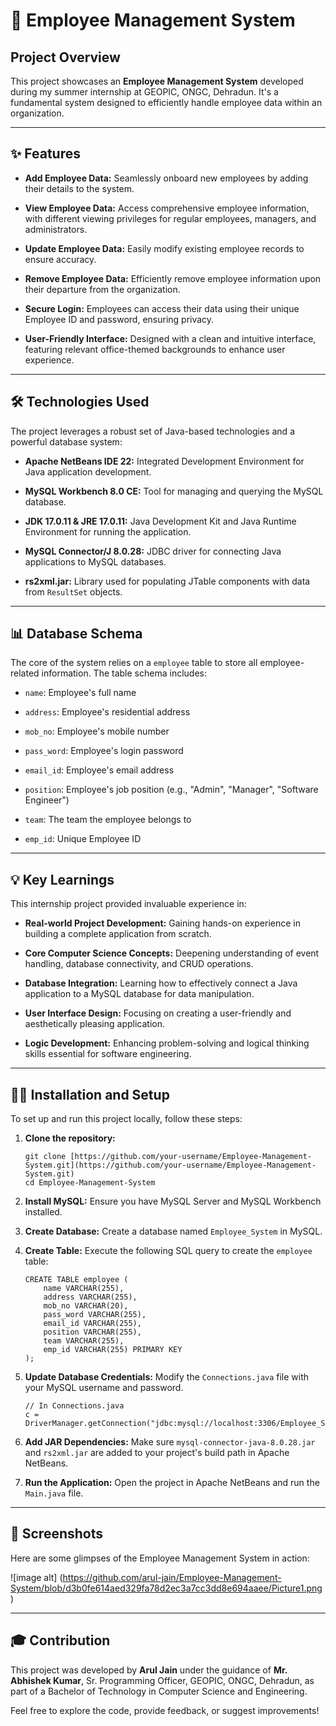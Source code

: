 # 🚀 Employee Management System

## Project Overview

This project showcases an **Employee Management System** developed during my summer internship at GEOPIC, ONGC, Dehradun. It's a fundamental system designed to efficiently handle employee data within an organization.

---

## ✨ Features

* **Add Employee Data:** Seamlessly onboard new employees by adding their details to the system.

* **View Employee Data:** Access comprehensive employee information, with different viewing privileges for regular employees, managers, and administrators.

* **Update Employee Data:** Easily modify existing employee records to ensure accuracy.

* **Remove Employee Data:** Efficiently remove employee information upon their departure from the organization.

* **Secure Login:** Employees can access their data using their unique Employee ID and password, ensuring privacy.

* **User-Friendly Interface:** Designed with a clean and intuitive interface, featuring relevant office-themed backgrounds to enhance user experience.

---

## 🛠️ Technologies Used

The project leverages a robust set of Java-based technologies and a powerful database system:

* **Apache NetBeans IDE 22:** Integrated Development Environment for Java application development.

* **MySQL Workbench 8.0 CE:** Tool for managing and querying the MySQL database.

* **JDK 17.0.11 & JRE 17.0.11:** Java Development Kit and Java Runtime Environment for running the application.

* **MySQL Connector/J 8.0.28:** JDBC driver for connecting Java applications to MySQL databases.

* **rs2xml.jar:** Library used for populating JTable components with data from `ResultSet` objects.

---

## 📊 Database Schema

The core of the system relies on a `employee` table to store all employee-related information. The table schema includes:

* `name`: Employee's full name

* `address`: Employee's residential address

* `mob_no`: Employee's mobile number

* `pass_word`: Employee's login password

* `email_id`: Employee's email address

* `position`: Employee's job position (e.g., "Admin", "Manager", "Software Engineer")

* `team`: The team the employee belongs to

* `emp_id`: Unique Employee ID

---

## 💡 Key Learnings

This internship project provided invaluable experience in:

* **Real-world Project Development:** Gaining hands-on experience in building a complete application from scratch.

* **Core Computer Science Concepts:** Deepening understanding of event handling, database connectivity, and CRUD operations.

* **Database Integration:** Learning how to effectively connect a Java application to a MySQL database for data manipulation.

* **User Interface Design:** Focusing on creating a user-friendly and aesthetically pleasing application.

* **Logic Development:** Enhancing problem-solving and logical thinking skills essential for software engineering.

---

## 👨‍💻 Installation and Setup

To set up and run this project locally, follow these steps:

1.  **Clone the repository:**

    ```
    git clone [https://github.com/your-username/Employee-Management-System.git](https://github.com/your-username/Employee-Management-System.git)
    cd Employee-Management-System

    ```

2.  **Install MySQL:** Ensure you have MySQL Server and MySQL Workbench installed.

3.  **Create Database:** Create a database named `Employee_System` in MySQL.

4.  **Create Table:** Execute the following SQL query to create the `employee` table:

    ```
    CREATE TABLE employee (
        name VARCHAR(255),
        address VARCHAR(255),
        mob_no VARCHAR(20),
        pass_word VARCHAR(255),
        email_id VARCHAR(255),
        position VARCHAR(255),
        team VARCHAR(255),
        emp_id VARCHAR(255) PRIMARY KEY
    );

    ```

5.  **Update Database Credentials:** Modify the `Connections.java` file with your MySQL username and password.

    ```
    // In Connections.java
    c = DriverManager.getConnection("jdbc:mysql://localhost:3306/Employee_System","your_mysql_username","your_mysql_password");

    ```

6.  **Add JAR Dependencies:** Make sure `mysql-connector-java-8.0.28.jar` and `rs2xml.jar` are added to your project's build path in Apache NetBeans.

7.  **Run the Application:** Open the project in Apache NetBeans and run the `Main.java` file.

---

## 📸 Screenshots

Here are some glimpses of the Employee Management System in action:

![image alt] (https://github.com/arul-jain/Employee-Management-System/blob/d3b0fe614aed329fa78d2ec3a7cc3dd8e694aaee/Picture1.png)

---

## 🎓 Contribution

This project was developed by **Arul Jain** under the guidance of **Mr. Abhishek Kumar**, Sr. Programming Officer, GEOPIC, ONGC, Dehradun, as part of a Bachelor of Technology in Computer Science and Engineering.

Feel free to explore the code, provide feedback, or suggest improvements!
